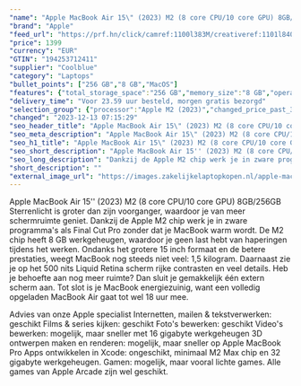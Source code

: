 ```yaml
---
"name": "Apple MacBook Air 15\" (2023) M2 (8 core CPU/10 core GPU) 8GB/256GB Sterrenlicht QWERTY"
"brand": "Apple"
"feed_url": "https://prf.hn/click/camref:1100l383M/creativeref:1101l84031/destination:https%3A%2F%2Fwww.coolblue.nl%2Fproduct%2F931396"
"price": 1399
"currency": "EUR"
"GTIN": "194253712411"
"supplier": "Coolblue"
"category": "Laptops"
"bullet_points": ["256 GB","8 GB","MacOS"]
"features": {"total_storage_space":"256 GB","memory_size":"8 GB","operating_system":"MacOS"}
"delivery_time": "Voor 23.59 uur besteld, morgen gratis bezorgd"
"selection_group": {"processor":"Apple M2 (2023)","changed_price_past_3_days":false,"product_family":"MacBook Air"}
"changed": "2023-12-13 07:15:29"
"seo_header_title": "Apple MacBook Air 15\" (2023) M2 (8 core CPU/10 core GPU) 8GB/256GB Sterrenlicht QWERTY"
"seo_meta_description": "Apple MacBook Air 15\" (2023) M2 (8 core CPU/10 core GPU) 8GB/256GB Sterrenlicht QWERTY"
"seo_h1_title": "Apple MacBook Air 15\" (2023) M2 (8 core CPU/10 core GPU) 8GB/256GB Sterrenlicht QWERTY"
"seo_short_description": "Apple MacBook Air 15'' (2023) M2 (8 core CPU/10 core GPU) 8GB/256GB Sterrenlicht is groter dan zijn voorganger, waardoor je van meer schermruimte geniet."
"seo_long_description": "Dankzij de Apple M2 chip werk je in zware programma's als Final Cut Pro zonder dat je MacBook warm wordt. De M2 chip heeft 8 GB werkgeheugen, waardoor je geen last hebt van haperingen tijdens het werken. Ondanks het grotere 15 inch formaat en de betere prestaties, weegt MacBook nog steeds niet veel: 1,5 kilogram. Daarnaast zie je op het 500 nits Liquid Retina scherm rijke contrasten en veel details. Heb je behoefte aan nog meer ruimte? Dan sluit je gemakkelijk één extern scherm aan. Tot slot is je MacBook energiezuinig, want een volledig opgeladen MacBook Air gaat tot wel 18 uur mee. \r\n\r\nAdvies van onze Apple specialist\r\nInternetten, mailen & tekstverwerken: geschikt\r\nFilms & series kijken: geschikt\r\nFoto's bewerken: geschikt\r\nVideo's bewerken: mogelijk, maar sneller met 16 gigabyte werkgeheugen\r\n3D ontwerpen maken en renderen: mogelijk, maar sneller op Apple MacBook Pro\r\nApps ontwikkelen in Xcode: ongeschikt, minimaal M2 Max chip en 32 gigabyte werkgeheugen. \r\nGamen: mogelijk, maar vooral lichte games. Alle games van Apple Arcade zijn wel geschikt."
"short_description": ""
"external_image_url": "https://images.zakelijkelaptopkopen.nl/apple-macbook-air-15-2023-m2-8-core-cpu-10-core-gpu-8gb-256gb-sterrenlicht-qwerty.webp"
---
```


Apple MacBook Air 15'' (2023) M2 (8 core CPU/10 core GPU) 8GB/256GB Sterrenlicht is groter dan zijn voorganger, waardoor je van meer schermruimte geniet. Dankzij de Apple M2 chip werk je in zware programma's als Final Cut Pro zonder dat je MacBook warm wordt. De M2 chip heeft 8 GB werkgeheugen, waardoor je geen last hebt van haperingen tijdens het werken. Ondanks het grotere 15 inch formaat en de betere prestaties, weegt MacBook nog steeds niet veel: 1,5 kilogram. Daarnaast zie je op het 500 nits Liquid Retina scherm rijke contrasten en veel details. Heb je behoefte aan nog meer ruimte? Dan sluit je gemakkelijk één extern scherm aan. Tot slot is je MacBook energiezuinig, want een volledig opgeladen MacBook Air gaat tot wel 18 uur mee.

Advies van onze Apple specialist
Internetten, mailen & tekstverwerken: geschikt
Films & series kijken: geschikt
Foto's bewerken: geschikt
Video's bewerken: mogelijk, maar sneller met 16 gigabyte werkgeheugen
3D ontwerpen maken en renderen: mogelijk, maar sneller op Apple MacBook Pro
Apps ontwikkelen in Xcode: ongeschikt, minimaal M2 Max chip en 32 gigabyte werkgeheugen.
Gamen: mogelijk, maar vooral lichte games. Alle games van Apple Arcade zijn wel geschikt.